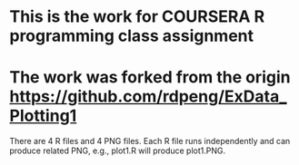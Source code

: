 # This is the work for COURSERA R programming class assignment 
# The work was forked from the origin https://github.com/rdpeng/ExData_Plotting1

There are 4 R files and 4 PNG files.  Each R file runs independently and can produce related PNG, e.g., plot1.R will produce plot1.PNG. 
